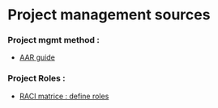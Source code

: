 # Project management sources 

### Project mgmt method :
- [AAR guide](https://asana.com/fr/resources/after-action-review-template)

### Project Roles :
- [RACI matrice : define roles](https://asana.com/fr/templates/raci-matrix)